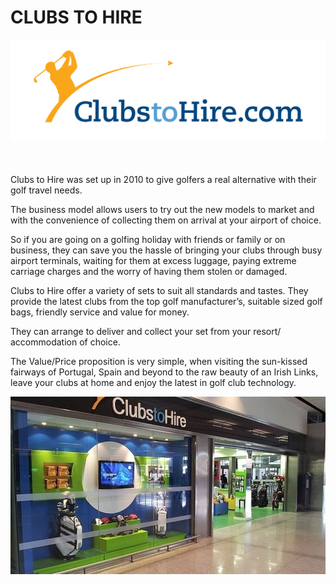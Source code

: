 # CLUBS TO HIRE
![enter image description here](https://github.com/NigelFinegan5p/project-3/blob/main/images/Clubs_to_Hire_logo_Copy.jpg)

<br></br>
Clubs to Hire was set up in 2010 to give golfers a real alternative with their golf travel needs.

The business model allows users to try out the new models to market and with the convenience of collecting them on arrival at your airport of choice.

So if you are going on a golfing holiday with friends or family or on business, they can save you the hassle of bringing your clubs through busy airport terminals, waiting for them at excess luggage, paying extreme carriage charges and the worry of having them stolen or damaged.

Clubs to Hire offer a variety of sets to suit all standards and tastes. They provide the latest clubs from the top golf manufacturer’s, suitable sized golf bags, friendly service and value for money.

They can arrange to deliver and collect your set from your resort/ accommodation of choice.

The Value/Price proposition is very simple, when visiting the sun-kissed fairways of Portugal, Spain and beyond to the raw beauty of an Irish Links, leave your clubs at home and enjoy the latest in golf club technology.
<p></p>

![enter image description here](https://github.com/NigelFinegan5p/project-3/blob/main/images/CTH_shop.jpg)

<br></br>
